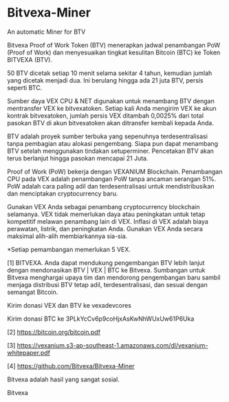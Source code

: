 # Bitvexa-Miner

An automatic Miner for BTV


Bitvexa Proof of Work Token (BTV) menerapkan jadwal penambangan PoW (Proof of Work) dan menyesuaikan tingkat kesulitan Bitcoin (BTC) ke Token BITVEXA (BTV).

50 BTV dicetak setiap 10 menit selama sekitar 4 tahun, kemudian jumlah yang dicetak menjadi dua. Ini berulang hingga ada 21 juta BTV, persis seperti BTC.

Sumber daya VEX CPU & NET digunakan untuk menambang BTV dengan mentransfer VEX ke bitvexatoken. Setiap kali Anda mengirim VEX ke akun kontrak bitvexatoken, jumlah persis VEX ditambah 0,0025% dari total pasokan BTV di akun bitvexatoken akan ditransfer kembali kepada Anda.

BTV adalah proyek sumber terbuka yang sepenuhnya terdesentralisasi tanpa pembagian atau alokasi pengembang. Siapa pun dapat menambang BTV setelah menggunakan tindakan setuperminer. Pencetakan BTV akan terus berlanjut hingga pasokan mencapai 21 Juta.

Proof of Work (PoW) bekerja dengan VEXANIUM Blockchain. Penambangan CPU pada VEX adalah penambangan PoW tanpa ancaman serangan 51%. PoW adalah cara paling adil dan terdesentralisasi untuk mendistribusikan dan menciptakan cryptocurrency baru.

Gunakan VEX Anda sebagai penambang cryptocurrency blockchain selamanya. VEX tidak memerlukan daya atau peningkatan untuk tetap kompetitif melawan penambang lain di VEX. Inflasi di VEX adalah biaya perawatan, listrik, dan peningkatan Anda. Gunakan VEX Anda secara maksimal alih-alih membiarkannya sia-sia.

*Setiap pemambangan memerlukan 5 VEX.

[1] BITVEXA. Anda dapat mendukung pengembangan BTV lebih lanjut dengan mendonasikan BTV | VEX | BTC ke Bitvexa. Sumbangan untuk Bitvexa menghargai upaya tim dan mendorong pengembangan baru sambil menjaga distribusi BTV tetap adil, terdesentralisasi, dan sesuai dengan semangat Bitcoin.

Kirim donasi VEX dan BTV ke vexadevcores

Kirim donasi BTC ke 3PLkYcCv6p9coHjxAsKwNhWUxUw61P6Uka

[2] https://bitcoin.org/bitcoin.pdf

[3] https://vexanium.s3-ap-southeast-1.amazonaws.com/dl/vexanium-whitepaper.pdf

[4] https://github.com/Bitvexa/Bitvexa-Miner

Bitvexa adalah hasil yang sangat sosial.

Bitvexa
